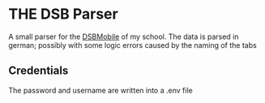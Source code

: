 # THE DSB Parser
A small parser for the [DSBMobile](https://dsbmobile.de) of my school.
The data is parsed in german; possibly with some logic errors caused by the naming of the tabs

## Credentials
The password and username are written into a .env file


